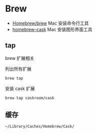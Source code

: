 # Brew

* [Homebrew/brew](https://github.com/Homebrew/brew) Mac 安装命令行工具
* [homebrew-cask](https://github.com/caskroom/homebrew-cask) Mac 安装图形界面工具

## tap

brew 扩展相关

列出所有扩展

```sh
brew tap
```

安装 cask 扩展

```sh
brew tap caskroom/cask
```

## 缓存

```sh
~/Library/Caches/Homebrew/Cask/
```

